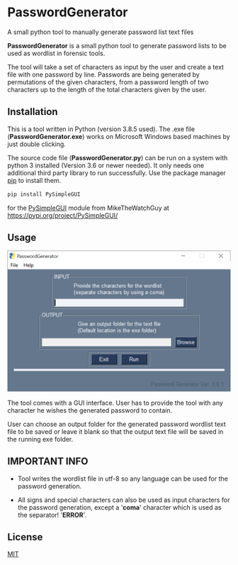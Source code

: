 # PasswordGenerator
A small python tool to manually generate password list text files 

**PasswordGenerator** is a small python tool to generate password lists to be used as wordlist in forensic tools. 

The tool will take a set of characters as input by the user and create a text file with one password by line. Passwords are being generated by permutations of the given characters, from a password length of two characters up to the length of the total characters given by the user. 

## Installation

This is a tool written in Python (version 3.8.5 used). The .exe file (**PasswordGenerator.exe**) works on Microsoft Windows based machines by just double clicking.

The source code file (**PasswordGenerator.py**) can be run on a system with python 3 installed (Version 3.6 or newer needed). It only needs one additional third party library to run successfully. Use the package manager [pip](https://pip.pypa.io/en/stable/) to install them.

```bash
pip install PySimpleGUI
```
for the [PySimpleGUI](https://pypi.org/project/PySimpleGUI/) module from  MikeTheWatchGuy at https://pypi.org/project/PySimpleGUI/

## Usage

![GitHub Logo](/MAINGUI.PNG)

The tool comes with a GUI interface. User has to provide the tool with any character he wishes the generated password to contain.

User can choose an output folder for the generated password wordlist text file to be saved or leave it blank so that the output text file will be saved in the running exe folder.


## IMPORTANT INFO

- Tool writes the wordlist file in utf-8 so any language can be used for the password generation.

- All signs and special characters can also be used as input characters for the password generation, except a '**coma**' character which is used as the separator! '**ERROR**'.

## License
[MIT](https://github.com/D-Kats/FileHarvester/blob/main/LICENSE)

